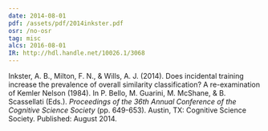 ```yaml
---
date: 2014-08-01
pdf: /assets/pdf/2014inkster.pdf
osr: /no-osr
tag: misc
alcs: 2016-08-01
IR: http://hdl.handle.net/10026.1/3068
---
```


Inkster, A. B., Milton, F. N., & Wills, A. J. (2014). Does incidental training increase the prevalence of overall similarity classification? A re-examination of Kemler Nelson (1984). In P. Bello, M. Guarini, M. McShane, & B. Scassellati (Eds.). _Proceedings of the 36th Annual Conference of the Cognitive Science Society_ (pp. 649-653). Austin, TX: Cognitive Science Society. Published: August 2014.
